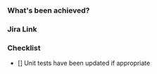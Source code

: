 ### What's been achieved?



### Jira Link


### Checklist
- [] Unit tests have been updated if appropriate

